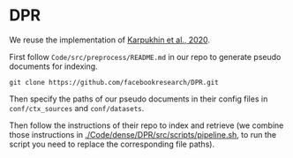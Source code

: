 # DPR

We reuse the implementation of [Karpukhin et al., 2020](https://github.com/facebookresearch/DPR). 

First follow `Code/src/preprocess/README.md` in our repo to generate pseudo documents for indexing.

```
git clone https://github.com/facebookresearch/DPR.git
```

Then specify the paths of our pseudo documents in their config files in `conf/ctx_sources` and `conf/datasets`.

Then follow the instructions of their repo to index and retrieve (we combine those instructions in [./Code/dense/DPR/src/scripts/pipeline.sh](https://github.com/nju-websoft/ACORDAR-2/blob/main/Code/dense/DPR/src/scripts/pipeline.sh), to run the script you need to replace the corresponding file paths).
